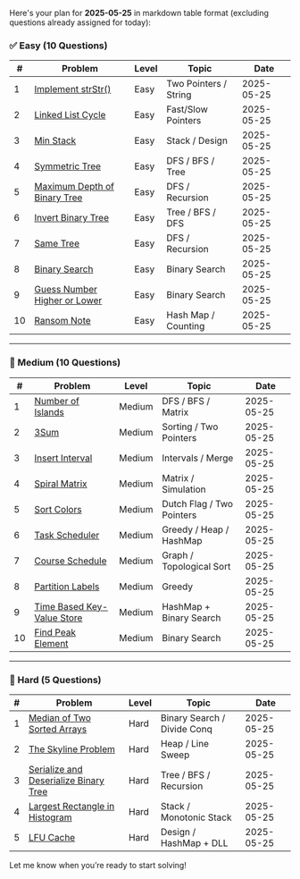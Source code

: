 Here's your plan for **2025-05-25** in markdown table format (excluding questions already assigned for today):

### ✅ Easy (10 Questions)

| #  | Problem                                                                                    | Level | Topic                 | Date       |
| -- | ------------------------------------------------------------------------------------------ | ----- | --------------------- | ---------- |
| 1  | [Implement strStr()](https://leetcode.com/problems/implement-strstr)                       | Easy  | Two Pointers / String | 2025-05-25 |
| 2  | [Linked List Cycle](https://leetcode.com/problems/linked-list-cycle)                       | Easy  | Fast/Slow Pointers    | 2025-05-25 |
| 3  | [Min Stack](https://leetcode.com/problems/min-stack)                                       | Easy  | Stack / Design        | 2025-05-25 |
| 4  | [Symmetric Tree](https://leetcode.com/problems/symmetric-tree)                             | Easy  | DFS / BFS / Tree      | 2025-05-25 |
| 5  | [Maximum Depth of Binary Tree](https://leetcode.com/problems/maximum-depth-of-binary-tree) | Easy  | DFS / Recursion       | 2025-05-25 |
| 6  | [Invert Binary Tree](https://leetcode.com/problems/invert-binary-tree)                     | Easy  | Tree / BFS / DFS      | 2025-05-25 |
| 7  | [Same Tree](https://leetcode.com/problems/same-tree)                                       | Easy  | DFS / Recursion       | 2025-05-25 |
| 8  | [Binary Search](https://leetcode.com/problems/binary-search)                               | Easy  | Binary Search         | 2025-05-25 |
| 9  | [Guess Number Higher or Lower](https://leetcode.com/problems/guess-number-higher-or-lower) | Easy  | Binary Search         | 2025-05-25 |
| 10 | [Ransom Note](https://leetcode.com/problems/ransom-note)                                   | Easy  | Hash Map / Counting   | 2025-05-25 |

---

### 📘 Medium (10 Questions)

| #  | Problem                                                                                | Level  | Topic                     | Date       |
| -- | -------------------------------------------------------------------------------------- | ------ | ------------------------- | ---------- |
| 1  | [Number of Islands](https://leetcode.com/problems/number-of-islands)                   | Medium | DFS / BFS / Matrix        | 2025-05-25 |
| 2  | [3Sum](https://leetcode.com/problems/3sum)                                             | Medium | Sorting / Two Pointers    | 2025-05-25 |
| 3  | [Insert Interval](https://leetcode.com/problems/insert-interval)                       | Medium | Intervals / Merge         | 2025-05-25 |
| 4  | [Spiral Matrix](https://leetcode.com/problems/spiral-matrix)                           | Medium | Matrix / Simulation       | 2025-05-25 |
| 5  | [Sort Colors](https://leetcode.com/problems/sort-colors)                               | Medium | Dutch Flag / Two Pointers | 2025-05-25 |
| 6  | [Task Scheduler](https://leetcode.com/problems/task-scheduler)                         | Medium | Greedy / Heap / HashMap   | 2025-05-25 |
| 7  | [Course Schedule](https://leetcode.com/problems/course-schedule)                       | Medium | Graph / Topological Sort  | 2025-05-25 |
| 8  | [Partition Labels](https://leetcode.com/problems/partition-labels)                     | Medium | Greedy                    | 2025-05-25 |
| 9  | [Time Based Key-Value Store](https://leetcode.com/problems/time-based-key-value-store) | Medium | HashMap + Binary Search   | 2025-05-25 |
| 10 | [Find Peak Element](https://leetcode.com/problems/find-peak-element)                   | Medium | Binary Search             | 2025-05-25 |

---

### 🔴 Hard (5 Questions)

| # | Problem                                                                                                      | Level | Topic                       | Date       |
| - | ------------------------------------------------------------------------------------------------------------ | ----- | --------------------------- | ---------- |
| 1 | [Median of Two Sorted Arrays](https://leetcode.com/problems/median-of-two-sorted-arrays)                     | Hard  | Binary Search / Divide Conq | 2025-05-25 |
| 2 | [The Skyline Problem](https://leetcode.com/problems/the-skyline-problem)                                     | Hard  | Heap / Line Sweep           | 2025-05-25 |
| 3 | [Serialize and Deserialize Binary Tree](https://leetcode.com/problems/serialize-and-deserialize-binary-tree) | Hard  | Tree / BFS / Recursion      | 2025-05-25 |
| 4 | [Largest Rectangle in Histogram](https://leetcode.com/problems/largest-rectangle-in-histogram)               | Hard  | Stack / Monotonic Stack     | 2025-05-25 |
| 5 | [LFU Cache](https://leetcode.com/problems/lfu-cache)                                                         | Hard  | Design / HashMap + DLL      | 2025-05-25 |

Let me know when you’re ready to start solving!
